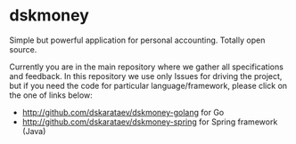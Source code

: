 # dskmoney
Simple but powerful application for personal accounting. Totally open source.

Currently you are in the main repository where we gather all specifications and feedback. In this repository we use only Issues for driving the project, but if you need the code for particular language/framework, please click on the one of links below:

- http://github.com/dskarataev/dskmoney-golang for Go
- http://github.com/dskarataev/dskmoney-spring for Spring framework (Java)
